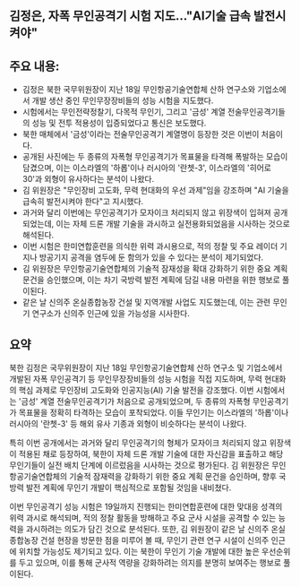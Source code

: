 ## 김정은, 자폭 무인공격기 시험 지도…"AI기술 급속 발전시켜야"

## 주요 내용:
*   김정은 북한 국무위원장이 지난 18일 무인항공기술연합체 산하 연구소와 기업소에서 개발 생산 중인 무인무장장비들의 성능 시험을 지도했다.
*   시험에서는 무인전략정찰기, 다목적 무인기, 그리고 '금성' 계열 전술무인공격기들의 성능 및 전투 적용성이 입증되었다고 통신은 보도했다.
*   북한 매체에서 '금성'이라는 전술무인공격기 계열명이 등장한 것은 이번이 처음이다.
*   공개된 사진에는 두 종류의 자폭형 무인공격기가 목표물을 타격해 폭발하는 모습이 담겼으며, 이는 이스라엘의 '하롭'이나 러시아의 '란쳇-3', 이스라엘의 '히어로 30'과 외형이 유사하다는 분석이 나왔다.
*   김 위원장은 "무인장비 고도화, 무력 현대화의 우선 과제"임을 강조하며 "AI 기술을 급속히 발전시켜야 한다"고 지시했다.
*   과거와 달리 이번에는 무인공격기가 모자이크 처리되지 않고 위장색이 입혀져 공개되었는데, 이는 자체 드론 개발 기술을 과시하고 실전용화되었음을 시사하는 것으로 해석된다.
*   이번 시험은 한미연합훈련을 의식한 위력 과시용으로, 적의 정찰 및 주요 레이더 기지나 방공기지 공격을 염두에 둔 함의가 있을 수 있다는 분석이 제기되었다.
*   김 위원장은 무인항공기술연합체의 기술적 잠재성을 확대 강화하기 위한 중요 계획 문건을 승인했으며, 이는 차기 국방력 발전 계획에 담길 내용 마련을 위한 행보로 풀이된다.
*   같은 날 신의주 온실종합농장 건설 및 지역개발 사업도 지도했는데, 이는 관련 무인기 연구소가 신의주 인근에 있을 가능성을 시사한다.

## 요약

북한 김정은 국무위원장이 지난 18일 무인항공기술연합체 산하 연구소 및 기업소에서 개발된 자폭 무인공격기 등 무인무장장비들의 성능 시험을 직접 지도하며, 무력 현대화의 핵심 과제로 무인장비 고도화와 인공지능(AI) 기술 발전을 강조했다. 이번 시험에서는 '금성' 계열 전술무인공격기가 처음으로 공개되었으며, 두 종류의 자폭형 무인공격기가 목표물을 정확히 타격하는 모습이 포착되었다. 이들 무인기는 이스라엘의 '하롭'이나 러시아의 '란쳇-3' 등 해외 유사 기종과 외형이 비슷하다는 분석이 나왔다.

특히 이번 공개에서는 과거와 달리 무인공격기의 형체가 모자이크 처리되지 않고 위장색이 적용된 채로 등장하여, 북한이 자체 드론 개발 기술에 대한 자신감을 표출하고 해당 무인기들이 실전 배치 단계에 이르렀음을 시사하는 것으로 평가된다. 김 위원장은 무인항공기술연합체의 기술적 잠재력을 강화하기 위한 중요 계획 문건을 승인하며, 향후 국방력 발전 계획에 무인기 개발이 핵심적으로 포함될 것임을 내비쳤다.

이번 무인공격기 성능 시험은 19일까지 진행되는 한미연합훈련에 대한 맞대응 성격의 위력 과시로 해석되며, 적의 정찰 활동을 방해하고 주요 군사 시설을 공격할 수 있는 능력을 과시하려는 의도가 담긴 것으로 분석된다. 또한, 김 위원장이 같은 날 신의주 온실종합농장 건설 현장을 방문한 점을 미루어 볼 때, 무인기 관련 연구 시설이 신의주 인근에 위치할 가능성도 제기되고 있다. 이는 북한이 무인기 기술 개발에 대한 높은 우선순위를 두고 있으며, 이를 통해 군사적 역량을 강화하려는 의지를 분명히 보여주는 행보로 풀이된다.